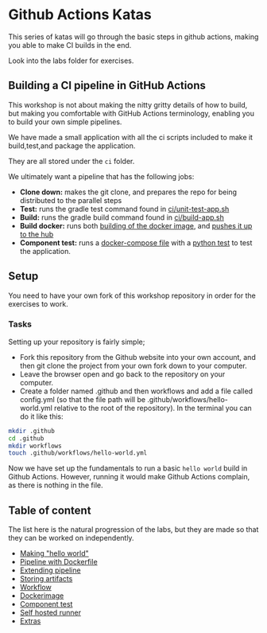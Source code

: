 # Github Actions Katas

This series of katas will go through the basic steps in github actions, making you able to make CI builds in the end.

Look into the labs folder for exercises.

## Building a CI pipeline in GitHub Actions

This workshop is not about making the nitty gritty details of how to build, but making you comfortable with GitHub Actions terminology, enabling you to build your own simple pipelines.

We have made a small application with all the ci scripts included to make it
build,test,and package the application.

They are all stored under the `ci` folder.

We ultimately want a pipeline that has the following jobs:

* **Clone down:** makes the git clone, and prepares the repo for being distributed to the parallel steps
* **Test:** runs the gradle test command found in [ci/unit-test-app.sh](ci/unit-test-app.sh)
* **Build:** runs the gradle build command found in [ci/build-app.sh](ci/build-app.sh)
* **Build docker:** runs both [building of the docker image](ci/build-docker.sh), and [pushes it up to the hub](ci/push-docker.sh)
* **Component test:** runs a [docker-compose file](component-test/docker-compose.yml) with a [python test](component-test/test_app.py) to test the application.

## Setup

You need to have your own fork of this workshop repository in order for the exercises to work.

### Tasks

Setting up your repository is fairly simple;

* Fork this repository from the Github website into your own account, and then git clone the project from your own fork down to your computer.
* Leave the browser open and go back to the repository on your computer.
* Create a folder named .github and then workflows and add a file called config.yml (so that the file path will be .github/workflows/hello-world.yml relative to the root of the repository). In the terminal you can do it like this:

```bash
mkdir .github
cd .github
mkdir workflows 
touch .github/workflows/hello-world.yml
```

Now we have set up the fundamentals to run a basic `hello world` build in Github Actions. However, running it would make Github Actions complain, as there is nothing in the file.

## Table of content

The list here is the natural progression of the labs, but they are made so that they can be worked on independently.

* [Making "hello world"](01-hello-world-pipeline.md)
* [Pipeline with Dockerfile](02-pipeline-with-dockerfile.md)
* [Extending pipeline](03-extend-pipeline.md)
* [Storing artifacts](04-storing-artifacts.md)
* [Workflow](05-workflow.md)
* [Dockerimage](06-docker-image.md)
* [Component test](07-component-test.md)
* [Self hosted runner](08-selfhosted-runner.md)
* [Extras](09-extras.md)